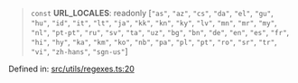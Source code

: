 > `const` **URL\_LOCALES**: readonly \[`"as"`, `"az"`, `"cs"`, `"da"`, `"el"`, `"gu"`, `"hu"`, `"id"`, `"it"`, `"lt"`, `"ja"`, `"kk"`, `"kn"`, `"ky"`, `"lv"`, `"mn"`, `"mr"`, `"my"`, `"nl"`, `"pt-pt"`, `"ru"`, `"sv"`, `"ta"`, `"uz"`, `"bg"`, `"bn"`, `"de"`, `"en"`, `"es"`, `"fr"`, `"hi"`, `"hy"`, `"ka"`, `"km"`, `"ko"`, `"nb"`, `"pa"`, `"pl"`, `"pt"`, `"ro"`, `"sr"`, `"tr"`, `"vi"`, `"zh-hans"`, `"sgn-us"`\]

Defined in: [src/utils/regexes.ts:20](https://github.com/bhavjitChauhan/khan-api/blob/67d30ab4498111952301bcaddbef9a132bf75105/src/utils/regexes.ts#L20)
